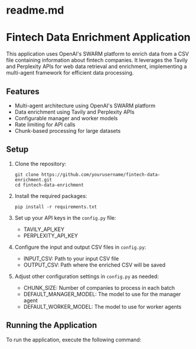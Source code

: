 # readme.md

# Fintech Data Enrichment Application

This application uses OpenAI's SWARM platform to enrich data from a CSV file containing information about fintech companies. It leverages the Tavily and Perplexity APIs for web data retrieval and enrichment, implementing a multi-agent framework for efficient data processing.

## Features

- Multi-agent architecture using OpenAI's SWARM platform
- Data enrichment using Tavily and Perplexity APIs
- Configurable manager and worker models
- Rate limiting for API calls
- Chunk-based processing for large datasets

## Setup

1. Clone the repository:
   ```
   git clone https://github.com/yourusername/fintech-data-enrichment.git
   cd fintech-data-enrichment
   ```

2. Install the required packages:
   ```
   pip install -r requirements.txt
   ```

3. Set up your API keys in the `config.py` file:
   - TAVILY_API_KEY
   - PERPLEXITY_API_KEY

4. Configure the input and output CSV files in `config.py`:
   - INPUT_CSV: Path to your input CSV file
   - OUTPUT_CSV: Path where the enriched CSV will be saved

5. Adjust other configuration settings in `config.py` as needed:
   - CHUNK_SIZE: Number of companies to process in each batch
   - DEFAULT_MANAGER_MODEL: The model to use for the manager agent
   - DEFAULT_WORKER_MODEL: The model to use for worker agents

## Running the Application

To run the application, execute the following command:

